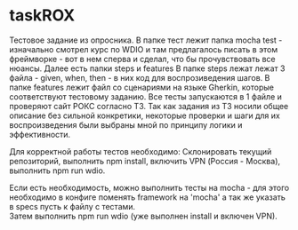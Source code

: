 # taskROX
Тестовое задание из опросника.
В папке тест лежит папка mocha test - изначально смотрел курс по WDIO и там предлагалось писать в этом фреймворке - вот в нем сперва и сделал, что бы прочувствовать все нюансы.
Далее есть папки steps и features
  В папке steps лежат лежат 3 файла - given, when, then -  в них код для воспрозиведения шагов. 
  В папке features лежит файл со сценариями на языке Gherkin, которые соответствуют тестовому заданию. 
Все тесты запускаются в 1 файле и проверяют сайт РОКС согласно ТЗ. 
Так как задания из ТЗ носили общее описание без сильной конкретики, некоторые проверки и шаги для их воспроизведения были выбраны мной по принципу логики и эффективности. 

Для корректной работы тестов необходимо: 
  Склонировать текущий репозиторий,
  выполнить npm install,
  включить VPN (Россия - Москва), 
  выполнить npm run wdio.  

  Если есть необходимость, можно выполнить тесты на mocha - для этого необходимо в конфиге поменять framework на 'mocha' а так же указать в specs пусть к файлу с тестами.  
  Затем  выполнить npm run wdio  (уже выполнен install и включен VPN).
